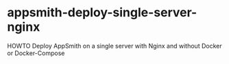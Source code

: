 # appsmith-deploy-single-server-nginx
HOWTO Deploy AppSmith on a single server with Nginx and without Docker or Docker-Compose
